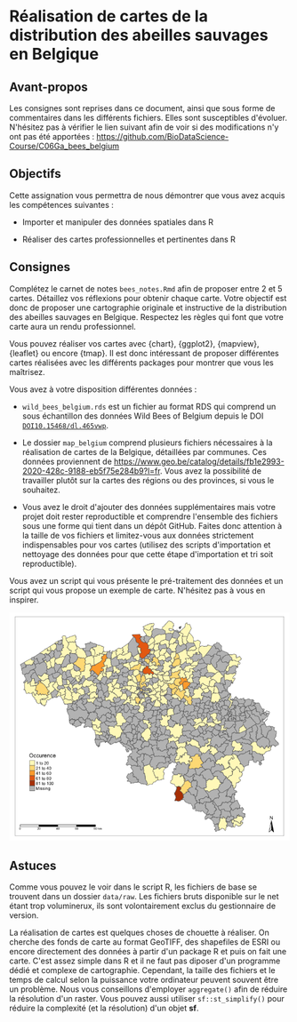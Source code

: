 # Réalisation de cartes de la distribution des abeilles sauvages en Belgique

## Avant-propos

Les consignes sont reprises dans ce document, ainsi que sous forme de commentaires dans les différents fichiers. Elles sont susceptibles d'évoluer. N'hésitez pas à vérifier le lien suivant afin de voir si des modifications n'y ont pas été apportées : https://github.com/BioDataScience-Course/C06Ga_bees_belgium

## Objectifs

Cette assignation vous permettra de nous démontrer que vous avez acquis les compétences suivantes :

- Importer et manipuler des données spatiales dans R

- Réaliser des cartes professionnelles et pertinentes dans R

## Consignes 

Complétez le carnet de notes `bees_notes.Rmd` afin de proposer entre 2 et 5 cartes. Détaillez vos réflexions pour obtenir chaque carte. Votre objectif est donc de proposer une cartographie originale et instructive de la distribution des abeilles sauvages en Belgique. Respectez les règles qui font que votre carte aura un rendu professionnel.

Vous pouvez réaliser vos cartes avec {chart}, {ggplot2}, {mapview}, {leaflet} ou encore {tmap}. Il est donc intéressant de proposer différentes cartes réalisées avec les différents packages pour montrer que vous les maîtrisez.

Vous avez à votre disposition différentes données :

- `wild_bees_belgium.rds` est un fichier au format RDS qui comprend un sous échantillon des données Wild Bees of Belgium depuis le DOI [`DOI10.15468/dl.465vwp`](https://www.gbif.org/dataset/0d7c6a1a-0aab-47dc-8256-f23fefac69cd). 

- Le dossier `map_belgium` comprend plusieurs fichiers nécessaires à la réalisation de cartes de la Belgique, détaillées par communes. Ces données proviennent de <https://www.geo.be/catalog/details/fb1e2993-2020-428c-9188-eb5f75e284b9?l=fr>. Vous avez la possibilité de travailler plutôt sur la cartes des régions ou des provinces, si vous le souhaitez.

- Vous avez le droit d'ajouter des données supplémentaires mais votre projet doit rester reproductible et comprendre l'ensemble des fichiers sous une forme qui tient dans un dépôt GitHub. Faites donc attention à la taille de vos fichiers et limitez-vous aux données strictement indispensables pour vos cartes (utilisez des scripts d'importation et nettoyage des données pour que cette étape d'importation et tri soit reproductible).

Vous avez un script qui vous présente le pré-traitement des données et un script qui vous propose un exemple de carte. N'hésitez pas à vous en inspirer.

![Dénombrement de la présence de la famile des Megachilidae par commune en 2016](images/mega_map.png)

## Astuces

Comme vous pouvez le voir dans le script R, les fichiers de base se trouvent dans un dossier `data/raw`. Les fichiers bruts disponible sur le net étant trop voluminerux, ils sont volontairement exclus du gestionnaire de version.

La réalisation de cartes est quelques choses de chouette à réaliser. On cherche des fonds de carte au format GeoTIFF, des shapefiles de ESRI ou encore directement des données à partir d'un package R et puis on fait une carte. C'est assez simple dans R et il ne faut pas diposer d'un programme dédié et complexe de cartographie. Cependant, la taille des fichiers et le temps de calcul selon la puissance votre ordinateur peuvent souvent être un problème. Nous vous conseillons d'employer `aggregate()` afin de réduire la résolution d'un raster. Vous pouvez aussi utiliser `sf::st_simplify()` pour réduire la complexité (et la résolution) d'un objet **sf**.
